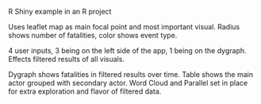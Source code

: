 R Shiny example in an R project

Uses leaflet map as main focal point and most important visual.
Radius shows number of fatalities, color shows event type.

4 user inputs, 3 being on the left side of the app, 1 being on the dygraph. Effects filtered results of all visuals.

Dygraph shows fatalities in filtered results over time.
Table shows the main actor grouped with secondary actor.
Word Cloud and Parallel set in place for extra exploration and flavor of filtered data.
